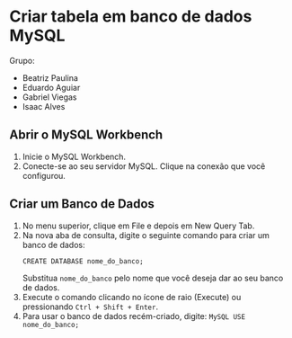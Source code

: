 # Criar tabela em banco de dados MySQL

Grupo:
  - Beatriz Paulina
  - Eduardo Aguiar
  - Gabriel Viegas
  - Isaac Alves

## Abrir o MySQL Workbench

  1. Inicie o MySQL Workbench.
  2. Conecte-se ao seu servidor MySQL. Clique na conexão que você configurou.

## Criar um Banco de Dados

  1. No menu superior, clique em File e depois em New Query Tab.
  2. Na nova aba de consulta, digite o seguinte comando para criar um banco de dados:
     ```MySQL
     CREATE DATABASE nome_do_banco;
     ```
     Substitua `nome_do_banco` pelo nome que você deseja dar ao seu banco de dados.
  3. Execute o comando clicando no ícone de raio (Execute) ou pressionando `Ctrl + Shift + Enter`.
  4. Para usar o banco de dados recém-criado, digite:
    ```MySQL
    USE nome_do_banco;
    ```
